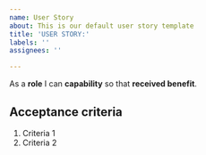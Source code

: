 ```yaml
---
name: User Story
about: This is our default user story template
title: 'USER STORY:'
labels: ''
assignees: ''

---
```


As a **role** I can **capability** so that **received benefit**.

## Acceptance criteria
1. Criteria 1
2. Criteria 2
